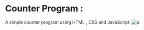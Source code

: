 # Counter Program :
A simple counter program using HTML , CSS and JavaScript.
![a](https://github.com/Saadi-1/Counter-Program-WEB/assets/159484613/9d787ea7-2303-4af3-9cbc-ec37db1995d2)
